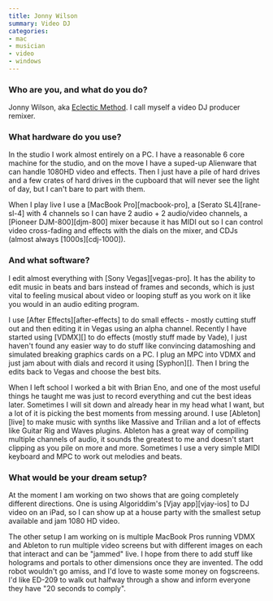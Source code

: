 ```yaml
---
title: Jonny Wilson
summary: Video DJ
categories:
- mac
- musician
- video
- windows
---
```


### Who are you, and what do you do?

Jonny Wilson, aka [Eclectic Method](http://eclecticmethod.tumblr.com/ "Jonny's website."). I call myself a video DJ producer remixer.

### What hardware do you use?

In the studio I work almost entirely on a PC. I have a reasonable 6 core machine for the studio, and on the move I have a suped-up Alienware that can handle 1080HD video and effects. Then I just have a pile of hard drives and a few crates of hard drives in the cupboard that will never see the light of day, but I can't bare to part with them.

When I play live I use a [MacBook Pro][macbook-pro], a [Serato SL4][rane-sl-4] with 4 channels so I can have 2 audio + 2 audio/video channels, a [Pioneer DJM-800][djm-800] mixer because it has MIDI out so I can control video cross-fading and effects with the dials on the mixer, and CDJs (almost always [1000s][cdj-1000]).

### And what software?

I edit almost everything with [Sony Vegas][vegas-pro]. It has the ability to edit music in beats and bars instead of frames and seconds, which is just vital to feeling musical about video or looping stuff as you work on it like you would in an audio editing program.

I use [After Effects][after-effects] to do small effects - mostly cutting stuff out and then editing it in Vegas using an alpha channel. Recently I have started using [VDMX][] to do effects (mostly stuff made by Vade), I just haven't found any easier way to do stuff like convincing datamoshing and simulated breaking graphics cards on a PC. I plug an MPC into VDMX and just jam about with dials and record it using [Syphon][]. Then I bring the edits back to Vegas and choose the best bits.

When I left school I worked a bit with Brian Eno, and one of the most useful things he taught me was just to record everything and cut the best ideas later. Sometimes I will sit down and already hear in my head what I want, but a lot of it is picking the best moments from messing around. I use [Ableton][live] to make music with synths like Massive and Trilian and a lot of effects like Guitar Rig and Waves plugins. Ableton has a great way of compiling multiple channels of audio, it sounds the greatest to me and doesn't start clipping as you pile on more and more. Sometimes I use a very simple MIDI keyboard and MPC to work out melodies and beats.

### What would be your dream setup?

At the moment I am working on two shows that are going completely different directions. One is using Algoriddim's [Vjay app][vjay-ios] to DJ video on an iPad, so I can show up at a house party with the smallest setup available and jam 1080 HD video. 

The other setup I am working on is multiple MacBook Pros running VDMX and Ableton to run multiple video screens but with different images on each that interact and can be "jammed" live. I hope from there to add stuff like holograms and portals to other dimensions once they are invented. The odd robot wouldn't go amiss, and I'd love to waste some money on fogscreens. I'd like ED-209 to walk out halfway through a show and inform everyone they have "20 seconds to comply".